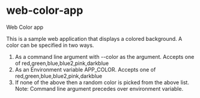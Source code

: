 # web-color-app
Web Color app

 This is a sample web application that displays a colored background.
 A color can be specified in two ways.

 1. As a command line argument with --color as the argument. Accepts one of red,green,blue,blue2,pink,darkblue
 2. As an Environment variable APP_COLOR. Accepts one of red,green,blue,blue2,pink,darkblue
 3. If none of the above then a random color is picked from the above list.
 Note: Command line argument precedes over environment variable.
